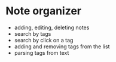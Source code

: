 # Note organizer

- adding, editing, deleting notes
- search by tags
- search by click on a tag
- adding and removing tags from the list
- parsing tags from text
